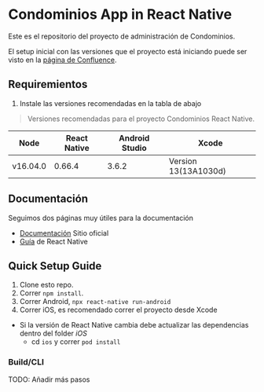 # Condominios App in React Native

Este es el repositorio del proyecto de administración de Condominios.

El setup inicial con las versiones que el proyecto está iniciando puede ser visto en la [página de Confluence](https://cochasoft.atlassian.net/l/c/19m41peJ).


## Requiremientos

1. Instale las versiones recomendadas en la tabla de abajo

> Versiones recomendadas para el proyecto Condominios React Native.

| Node| React Native| Android Studio | Xcode |
| ---- | --- | --- | ---|
| v16.04.0 | 0.66.4 | 3.6.2 | Version 13(13A1030d) |


## Documentación

Seguimos dos páginas muy útiles para la documentación
- [Documentación](https://reactnative.dev/docs/getting-started) Sitio oficial
- [Guía](https://www.reactnative.guide/) de React Native

## Quick Setup Guide

1. Clone esto repo.
2. Correr `npm install`.
3. Correr Android, `npx react-native run-android`
4. Correr iOS, es recomendado correr el proyecto desde Xcode
  - Si la versión de React Native cambia debe actualizar las dependencias dentro del folder _iOS_
    - cd `ios` y correr `pod install`

### Build/CLI

TODO: Añadir más pasos

